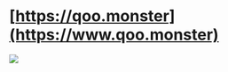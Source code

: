 # [https://qoo.monster](https://www.qoo.monster)
![](https://img.shields.io/website?url=https%3A%2F%2Fwww.qoo.monster)
